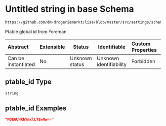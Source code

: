 # Untitled string in base Schema

```txt
https://github.com/dm-drogeriemarkt/lisa/blob/master/src/settings/schema.json#/properties/operatingsystems/items/properties/relations/properties/ptable_id
```

Ptable global id from Foreman


| Abstract            | Extensible | Status         | Identifiable            | Custom Properties | Additional Properties | Access Restrictions | Defined In                                                                               |
| :------------------ | ---------- | -------------- | ----------------------- | :---------------- | --------------------- | ------------------- | ---------------------------------------------------------------------------------------- |
| Can be instantiated | No         | Unknown status | Unknown identifiability | Forbidden         | Allowed               | none                | [settings.schema.json\*](../../src/settings/settings.schema.json "open original schema") |

## ptable_id Type

`string`

## ptable_id Examples

```json
"MDE6UHRhYmxlLTEwNw=="
```
